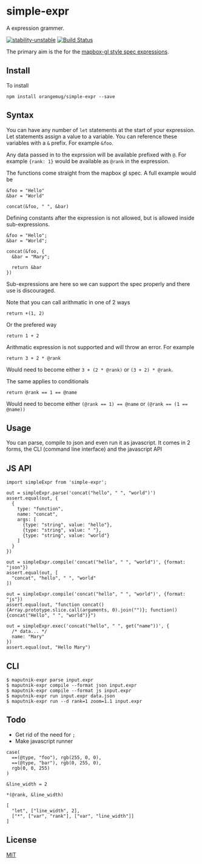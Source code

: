 # simple-expr
A expression grammer.

[![stability-unstable](https://img.shields.io/badge/stability-unstable-yellow.svg)][stability]
[![Build Status](https://circleci.com/gh/orangemug/simple-expr.png?style=shield)][circleci]

[stability]:   https://github.com/orangemug/stability-badges#unstable
[circleci]:    https://circleci.com/gh/orangemug/simple-expr


The primary aim is the for the [mapbox-gl style spec expressions](https://www.mapbox.com/mapbox-gl-js/style-spec#expressions).


## Install
To install

```
npm install orangemug/simple-expr --save
```


## Syntax
You can have any number of `let` statements at the start of your expression. Let statements assign a value to a variable. You can reference these variables with a `&` prefix. For example `&foo`.

Any data passed in to the exprssion will be available prefixed with `@`. For example `{rank: 1}` would be available as `@rank` in the expression.

The functions come straight from the mapbox gl spec. A full example would be

```
&foo = "Hello"
&bar = "World"

concat(&foo, " ", &bar)
```

Defining constants after the expression is not allowed, but is allowed inside sub-expressions.

```
&foo = "Hello";
&bar = "World";

concat(&foo, {
  &bar = "Mary";

  return &bar
})
```

Sub-expressions are here so we can support the spec properly and there use is discouraged.

Note that you can call arithmatic in one of 2 ways

```
return +(1, 2)
```

Or the prefered way 

```
return 1 + 2
```

Arithmatic expression is not supported and will throw an error. For example

```
return 3 + 2 * @rank
```

Would need to become either `3 + (2 * @rank)` or `(3 + 2) * @rank`.

The same applies to conditionals

```
return @rank == 1 == @name
```

Would need to become either `(@rank == 1) == @name` or `(@rank == (1 == @name))`





## Usage
You can parse, compile to json and even run it as javascript. It comes in 2 forms, the CLI (command line interface) and the javascript API

## JS API

```
import simpleExpr from 'simple-expr';

out = simpleExpr.parse('concat("hello", " ", "world")')
assert.equal(out, {
  {
    type: "function",
    name: "concat",
    args: [
      {type: "string", value: "hello"},
      {type: "string", value: " "},
      {type: "string", value: "world"}
    ]
  }
})

out = simpleExpr.compile('concat("hello", " ", "world")', {format: "json"})
assert.equal(out, [
  "concat", "hello", " ", "world"
])

out = simpleExpr.compile('concat("hello", " ", "world")', {format: "js"})
assert.equal(out, "function concat() {Array.prototype.slice.call(arguments, 0).join("")}; function() {concat("Hello", " ", "world")}")

out = simpleExpr.exec('concat("hello", " ", get("name"))', {
  /* data... */
  name: "Mary"
})
assert.equal(out, "Hello Mary")
```


## CLI

```
$ maputnik-expr parse input.expr
$ maputnik-expr compile --format json input.expr
$ maputnik-expr compile --format js input.expr
$ maputnik-expr run input.expr data.json
$ maputnik-expr run --d rank=1 zoom=1.1 input.expr
```


## Todo

 - Get rid of the need for `;`
 - Make javascript runner


```
case(
  ==(@type, "foo"), rgb(255, 0, 0),
  ==(@type, "bar"), rgb(0, 255, 0),
  rgb(0, 0, 255)
)
```

```
&line_width = 2

*(@rank, &line_width)
```

```
[
  "let", ["line_width", 2],
  ["*", ["var", "rank"], ["var", "line_width"]]
]
```


## License
[MIT](LICENSE)

